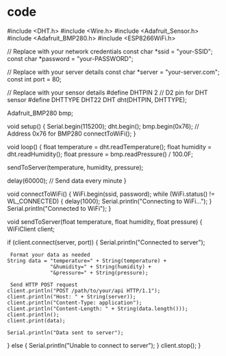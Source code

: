 # code

#include <DHT.h>
#include <Wire.h>
#include <Adafruit_Sensor.h>
#include <Adafruit_BMP280.h>
#include <ESP8266WiFi.h>

// Replace with your network credentials
const char *ssid = "your-SSID";
const char *password = "your-PASSWORD";

// Replace with your server details
const char *server = "your-server.com";
const int port = 80;

// Replace with your sensor details
#define DHTPIN 2  // D2 pin for DHT sensor
#define DHTTYPE DHT22
DHT dht(DHTPIN, DHTTYPE);

Adafruit_BMP280 bmp;

void setup() {
  Serial.begin(115200);
  dht.begin();
  bmp.begin(0x76);  // Address 0x76 for BMP280
  connectToWiFi();
}

void loop() {
  float temperature = dht.readTemperature();
  float humidity = dht.readHumidity();
  float pressure = bmp.readPressure() / 100.0F;

  sendToServer(temperature, humidity, pressure);

  delay(60000);  // Send data every minute
}

void connectToWiFi() {
  WiFi.begin(ssid, password);
  while (WiFi.status() != WL_CONNECTED) {
    delay(1000);
    Serial.println("Connecting to WiFi...");
  }
  Serial.println("Connected to WiFi");
}

void sendToServer(float temperature, float humidity, float pressure) {
  WiFiClient client;

  if (client.connect(server, port)) {
    Serial.println("Connected to server");

     Format your data as needed
    String data = "temperature=" + String(temperature) +
                  "&humidity=" + String(humidity) +
                  "&pressure=" + String(pressure);

     Send HTTP POST request
    client.println("POST /path/to/your/api HTTP/1.1");
    client.println("Host: " + String(server));
    client.println("Content-Type: application");
    client.println("Content-Length: " + String(data.length()));
    client.println();
    client.print(data);

    Serial.println("Data sent to server");
  } else {
    Serial.println("Unable to connect to server");
  }
  client.stop();
}

